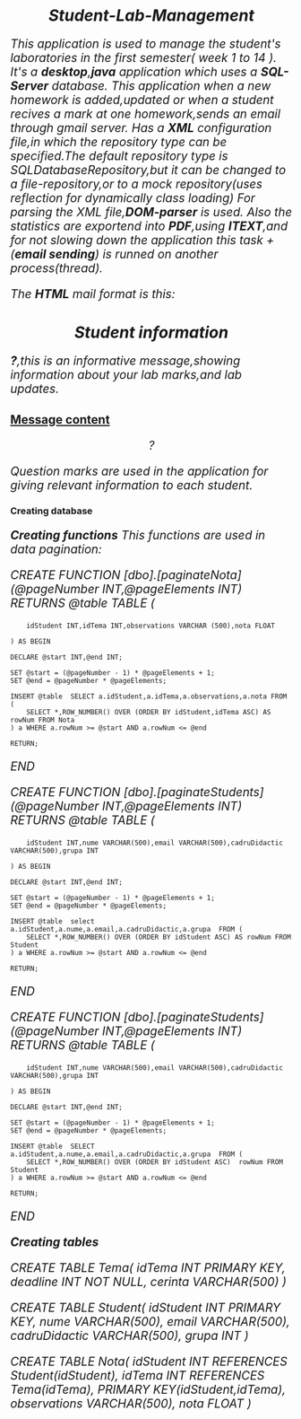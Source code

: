 # Student-Lab-Management

This application is used to manage the student's laboratories in the first semester( week 1 to 14 ).
It's a **desktop**,**java** application which uses a **SQL-Server** database.
This application when a new homework is added,updated or when a student recives a mark at one homework,sends an email through gmail server.
Has a **XML** configuration file,in which the repository type can be specified.The default repository type is SQLDatabaseRepository,but it can be changed to a file-repository,or to a mock repository(uses reflection for dynamically class loading)
For parsing the XML file,**DOM-parser** is used.
Also the statistics are exportend into **PDF**,using **ITEXT**,and for not slowing down the application this task + (**email sending**) is runned on another process(thread).

The **HTML** mail format is this:

<html>
    <head>
        <style>
             h1{
                font-size:200%;
                font-style:italic;
                text-align:center;
             }
             p{
               font-size:150%;
               font-style:italic;
             }
             h2{
                text-decoration:underline;
                text-align:left;
                font-size:150%;
             }
        </style>
    </head>
    <body>
        <h1>Student information</h1>
        <p><strong>?</strong>,this is an informative message,showing information about your lab marks,and lab updates.</p>
        <h2> Message content </h2>
        <p align="center" style="font-size:150%;font-style:italic;">?</p>
    </body>
</html>


Question marks are used in the application for giving relevant information to each student.

### Creating database

**Creating functions**
 This functions are used in data pagination:

 CREATE FUNCTION [dbo].[paginateNota](@pageNumber INT,@pageElements INT) RETURNS @table TABLE (

		idStudent INT,idTema INT,observations VARCHAR (500),nota FLOAT

	) AS BEGIN

	DECLARE @start INT,@end INT;

	SET @start = (@pageNumber - 1) * @pageElements + 1;
	SET @end = @pageNumber * @pageElements;

	INSERT @table  SELECT a.idStudent,a.idTema,a.observations,a.nota FROM  (
		SELECT *,ROW_NUMBER() OVER (ORDER BY idStudent,idTema ASC) AS rowNum FROM Nota
	) a WHERE a.rowNum >= @start AND a.rowNum <= @end

	RETURN;
 END


 CREATE FUNCTION [dbo].[paginateStudents](@pageNumber INT,@pageElements INT) RETURNS @table TABLE (

		idStudent INT,nume VARCHAR(500),email VARCHAR(500),cadruDidactic VARCHAR(500),grupa INT

	) AS BEGIN

	DECLARE @start INT,@end INT;

	SET @start = (@pageNumber - 1) * @pageElements + 1;
	SET @end = @pageNumber * @pageElements;

	INSERT @table  select a.idStudent,a.nume,a.email,a.cadruDidactic,a.grupa  FROM (
		SELECT *,ROW_NUMBER() OVER (ORDER BY idStudent ASC) AS rowNum FROM Student
	) a WHERE a.rowNum >= @start AND a.rowNum <= @end

	RETURN;
 END

 CREATE FUNCTION [dbo].[paginateStudents](@pageNumber INT,@pageElements INT) RETURNS @table TABLE (

		idStudent INT,nume VARCHAR(500),email VARCHAR(500),cadruDidactic VARCHAR(500),grupa INT

	) AS BEGIN

	DECLARE @start INT,@end INT;

	SET @start = (@pageNumber - 1) * @pageElements + 1;
	SET @end = @pageNumber * @pageElements;

	INSERT @table  SELECT a.idStudent,a.nume,a.email,a.cadruDidactic,a.grupa  FROM (
		SELECT *,ROW_NUMBER() OVER (ORDER BY idStudent ASC)  rowNum FROM  Student
	) a WHERE a.rowNum >= @start AND a.rowNum <= @end

	RETURN;
  
 END

**Creating tables**

 CREATE TABLE Tema(
   idTema INT PRIMARY KEY,
   deadline INT NOT NULL,
   cerinta VARCHAR(500)
 )


 CREATE TABLE Student(
    idStudent INT PRIMARY KEY,
    nume VARCHAR(500),
    email VARCHAR(500),
    cadruDidactic VARCHAR(500),
    grupa INT
 )


 CREATE TABLE Nota(
   idStudent INT REFERENCES Student(idStudent),
   idTema INT REFERENCES Tema(idTema),
   PRIMARY KEY(idStudent,idTema),
   observations VARCHAR(500),
   nota FLOAT
 )






